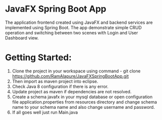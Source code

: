 # JavaFX Spring Boot App
The application frontend created using JavaFX and backend services are implemented using Spring Boot. The app demonstrate simple CRUD operation and switching between two scenes with Login and User Dashboard view. 

# Getting Started:

1. Clone the project in your workspace using command - git clone https://github.com/RamAlapure/JavaFXSpringBootApp.git
2. Then import as maven project into eclipse.
3. Check Java 8 configuration if there is any error.
4. Update project as maven if dependencies are not resolved.
5. Create a schema javafx in your mysql database or open configuration file application.properties from resources directory and change schema name to your schema name and also change username and password.
6. If all goes well just run Main.java
